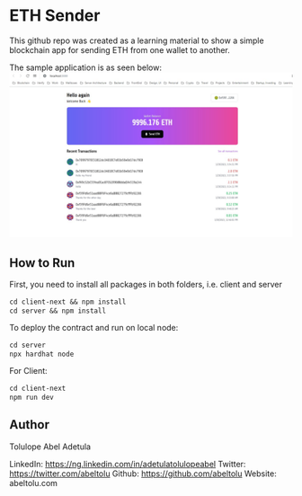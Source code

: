 # ETH Sender

This github repo was created as a learning material to show a simple blockchain app for sending ETH from one wallet to another.

The sample application is as seen below:<br />
![Alt text](/SendETH_1_30_2023_12_47_12_PM.jpeg?raw=true "ETH Sender by Tolulope Abel Adetula")

## How to Run
First, you need to install all packages in both folders, i.e. client and server
```
cd client-next && npm install
cd server && npm install
```

To deploy the contract and run on local node:
```
cd server
npx hardhat node
```

For Client:
```
cd client-next
npm run dev
```

## Author
Tolulope Abel Adetula

LinkedIn: https://ng.linkedin.com/in/adetulatolulopeabel
Twitter: https://twitter.com/abeltolu
Github: https://github.com/abeltolu
Website: abeltolu.com